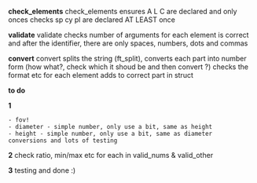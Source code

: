  
 
 
 **check_elements**
 check_elements ensures A L C are declared and only onces
 checks sp cy pl are declared AT LEAST once

 **validate**
 validate checks number of arguments for each element is correct
 and after the identifier, there are only spaces, numbers, dots and commas

 **convert**
 convert splits the string (ft_split), converts each part into number form (how what?, check which it shoud be and then convert ?)
 checks the format etc for each element
 adds to correct part in struct



 **to do**

**1**

	- fov!
	- diameter - simple number, only use a bit, same as height
	- height - simple number, only use a bit, same as diameter
	conversions and lots of testing

**2**
	check ratio, min/max etc for each in valid_nums & valid_other

**3**
	testing and done :)

